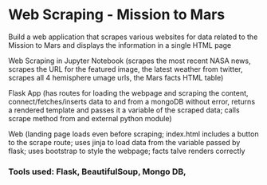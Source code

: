 # Web Scraping - Mission to Mars

Build a web application that scrapes various websites for data related to the Mission to Mars and displays the information in a single HTML page

Web Scraping in Jupyter Notebook (scrapes the most recent NASA news, scrapes the URL for the featured image, the latest weather from twitter, scrapes all 4 hemisphere umage urls, the Mars facts HTML table)

Flask App (has routes for loading the webpage and scraping the content, connect/fetches/inserts data to and from a mongoDB without error, returns a rendered template and passes it a variable of the scraped data; calls scrape method from and external python module)

Web (landing page loads even before scraping; index.html includes a button to the scrape route; uses jinja to load data from the variable passed by flask; uses bootstrap to style the webpage; facts talve renders correctly

### Tools used: Flask, BeautifulSoup, Mongo DB, 




